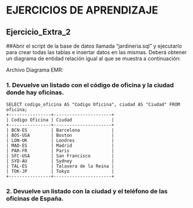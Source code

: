 # EJERCICIOS DE APRENDIZAJE
## Ejercicio_Extra_2
 
##Abrir el script de la base de datos llamada “jardineria.sql” y ejecutarlo para crear todas las tablas e insertar datos en las mismas. Deberá obtener un diagrama de entidad relación igual al que se muestra a continuación:

Archivo Diagrama EMR:

### 1. Devuelve un listado con el código de oficina y la ciudad donde hay oficinas.
```
SELECT codigo_oficina AS "Codigo Oficina", ciudad AS "Ciudad" FROM oficina;
+----------------+----------------------+
| Codigo Oficina | Ciudad               |
+----------------+----------------------+
| BCN-ES         | Barcelona            |
| BOS-USA        | Boston               |
| LON-UK         | Londres              |
| MAD-ES         | Madrid               |
| PAR-FR         | Paris                |
| SFC-USA        | San Francisco        |
| SYD-AU         | Sydney               |
| TAL-ES         | Talavera de la Reina |
| TOK-JP         | Tokyo                |
+----------------+----------------------+
```
### 2. Devuelve un listado con la ciudad y el teléfono de las oficinas de España.
```

```
